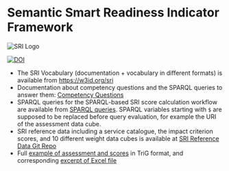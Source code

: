 # Semantic Smart Readiness Indicator Framework

![SRI Logo](srilogo.svg)

[![DOI](https://zenodo.org/badge/710658782.svg)](https://zenodo.org/doi/10.5281/zenodo.10047286)

- The SRI Vocabulary (documentation + vocabulary in different formats) is available from https://w3id.org/sri
- Documentation about competency questions and the SPARQL queries to answer them: [Competency Questions](doc/CQ.md)
- SPARQL queries for the SPARQL-based SRI score calculation workflow are available from [SPARQL queries](doc/). SPARQL variables starting with `$` are supposed to be replaced before query evaluation, for example the URI of the assessment data cube.
- SRI reference data including a service catalogue, the impact criterion scores, and 10 different weight data cubes is available at [SRI Reference Data Git Repo](https://github.com/stefanbischof/sri-ref/blob/main/sri-ref.ttl)
- Full [example of assessment and scores](doc/sri-example.trig) in TriG format, and corresponding [excerpt of Excel file](doc/sri-example.xlsx)
